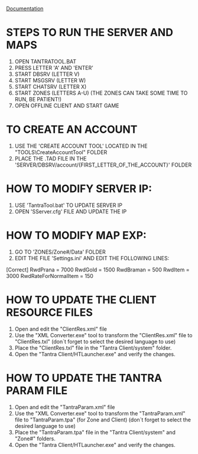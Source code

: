 [Documentation](http://mynetworkforum.weebly.com/gaming-guide/guide-to-maketantraofflineserver)

# STEPS TO RUN THE SERVER AND MAPS
1. OPEN TANTRATOOL.BAT
2. PRESS LETTER 'A' AND 'ENTER'
3. START DBSRV (LETTER V)
4. START MSGSRV (LETTER W)
5. START CHATSRV (LETTER X)
6. START ZONES (LETTERS A-U) (THE ZONES CAN TAKE SOME TIME TO RUN, BE PATIENT!)
7. OPEN OFFLINE CLIENT AND START GAME


# TO CREATE AN ACCOUNT
1. USE THE 'CREATE ACCOUNT TOOL' LOCATED IN THE "TOOLS\CreateAccountTool" FOLDER
2. PLACE THE .TAD FILE IN THE 'SERVER/DBSRV/account/{FIRST_LETTER_OF_THE_ACCOUNT}' FOLDER

# HOW TO MODIFY SERVER IP:
1. USE 'TantraTool.bat' TO UPDATE SERVER IP
2. OPEN 'SServer.cfg' FILE AND UPDATE THE IP


# HOW TO MODIFY MAP EXP:
1. GO TO 'ZONES/Zone#/Data' FOLDER
2. EDIT THE FILE 'Settings.ini' AND EDIT THE FOLLOWING LINES:

[Correct]
RwdPrana 	= 7000
RwdGold		= 1500
RwdBraman	= 500
RwdItem	 	= 3000
RwdRateForNormalItem = 150

# HOW TO UPDATE THE CLIENT RESOURCE FILES
1. Open and edit the "ClientRes.xml" file
2. Use the "XML Converter.exe" tool to transform the "ClientRes.xml" file to "ClientRes.txl" (don´t forget to select the desired language to use)
3. Place the "ClientRes.txl" file in the "Tantra Client/system" folder.
4. Open the "Tantra Client/HTLauncher.exe" and verify the changes.

# HOW TO UPDATE THE TANTRA PARAM FILE
1. Open and edit the "TantraParam.xml" file
2. Use the "XML Converter.exe" tool to transform the "TantraParam.xml" file to "TantraParam.tpa" (for Zone and Client) (don´t forget to select the desired language to use)
3. Place the "TantraParam.tpa" file in the "Tantra Client/system" and "Zone#" folders.
4. Open the "Tantra Client/HTLauncher.exe" and verify the changes.

<!--
AL AGREGAR EL ARCHIVO 'TOOLS/itemserver.txt' en una carpeta de una zona ('ZONES/Zone#/Data') HABILITARA EL ITEM MALL (SE REQUIERE CONFIGURACION DE UNA BASE DE DATOS SQL SERVER 2002)
-->